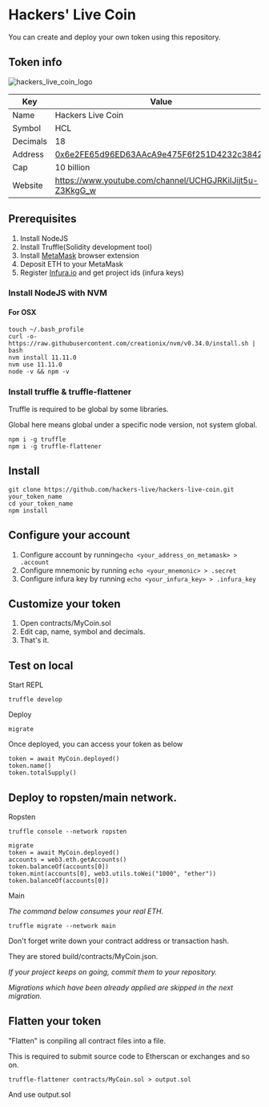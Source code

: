 # Hackers' Live Coin

You can create and deploy your own token using this repository.

## Token info

![hackers_live_coin_logo](assets/logo500x500.png)

| Key | Value |
| ------------- | ------------- |
| Name  | Hackers Live Coin  | 
| Symbol  | HCL |
| Decimals  | 18 |
| Address  | [0x6e2FE65d96ED63AAcA9e475F6f251D4232c3842c](https://etherscan.io/address/0x6e2FE65d96ED63AAcA9e475F6f251D4232c3842c) |
| Cap  | 10 billion  |
| Website | <https://www.youtube.com/channel/UCHGJRKiIJijt5u-Z3KkgG_w> |

## Prerequisites

1. Install NodeJS
2. Install Truffle(Solidity development tool)
3. Install [MetaMask](//metamask.io) browser extension
4. Deposit ETH to your MetaMask
5. Register [Infura.io](//infura.io) and get project ids (infura keys)

### Install NodeJS with NVM

#### For OSX

```
touch ~/.bash_profile
curl -o- https://raw.githubusercontent.com/creationix/nvm/v0.34.0/install.sh | bash
nvm install 11.11.0
nvm use 11.11.0
node -v && npm -v
```

### Install truffle & truffle-flattener

Truffle is required to be global by some libraries.

Global here means global under a specific node version, not system global.

```
npm i -g truffle
npm i -g truffle-flattener
```

## Install

```
git clone https://github.com/hackers-live/hackers-live-coin.git your_token_name
cd your_token_name
npm install
```

## Configure your account

1. Configure account by running`echo <your_address_on_metamask> > .account`
2. Configure mnemonic by running `echo <your_mnemonic> > .secret`
3. Configure infura key by running `echo <your_infura_key> > .infura_key`

## Customize your token

1. Open contracts/MyCoin.sol
2. Edit cap, name, symbol and decimals.
3. That's it.

## Test on local

Start REPL

```
truffle develop
```

Deploy

```
migrate
```

Once deployed, you can access your token as below

```
token = await MyCoin.deployed()
token.name()
token.totalSupply()
```

## Deploy to ropsten/main network.

Ropsten

```
truffle console --network ropsten
```

```
migrate
token = await MyCoin.deployed()
accounts = web3.eth.getAccounts()
token.balanceOf(accounts[0])
token.mint(accounts[0], web3.utils.toWei("1000", "ether"))
token.balanceOf(accounts[0])
```

Main

*The command below consumes your real ETH.*

```
truffle migrate --network main
```

Don't forget write down your contract address or transaction hash.

They are stored build/contracts/MyCoin.json.

*If your project keeps on going, commit them to your repository.*

*Migrations which have been already applied are skipped in the next migration.*

## Flatten your token

"Flatten" is conpiling all contract files into a file.

This is required to submit source code to Etherscan or exchanges and so on.

```
truffle-flattener contracts/MyCoin.sol > output.sol
```

And use output.sol


